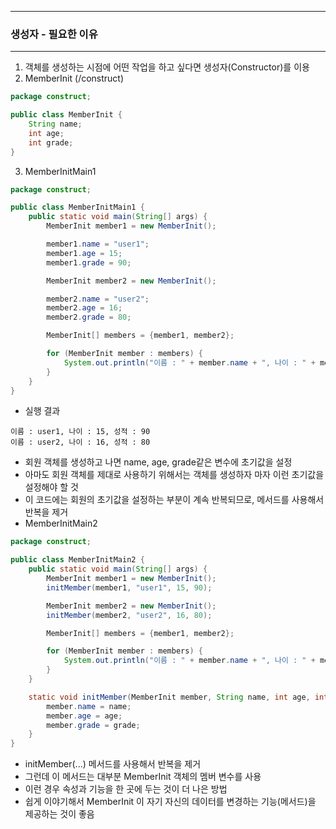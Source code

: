 -----
### 생성자 - 필요한 이유
-----
1. 객체를 생성하는 시점에 어떤 작업을 하고 싶다면 생성자(Constructor)를 이용
2. MemberInit (/construct)
```java
package construct;

public class MemberInit {
    String name;
    int age;
    int grade;
}
```
3. MemberInitMain1
```java
package construct;

public class MemberInitMain1 {
    public static void main(String[] args) {
        MemberInit member1 = new MemberInit();

        member1.name = "user1";
        member1.age = 15;
        member1.grade = 90;

        MemberInit member2 = new MemberInit();

        member2.name = "user2";
        member2.age = 16;
        member2.grade = 80;

        MemberInit[] members = {member1, member2};

        for (MemberInit member : members) {
            System.out.println("이름 : " + member.name + ", 나이 : " + member.age + ", 성적 : " + member.grade);
        }
    }
}
```
  - 실행 결과
```
이름 : user1, 나이 : 15, 성적 : 90
이름 : user2, 나이 : 16, 성적 : 80
```
  - 회원 객체를 생성하고 나면 name, age, grade같은 변수에 초기값을 설정
  - 아마도 회원 객체를 제대로 사용하기 위해서는 객체를 생성하자 마자 이런 초기값을 설정해야 할 것
  - 이 코드에는 회원의 초기값을 설정하는 부분이 계속 반복되므로, 메서드를 사용해서 반복을 제거
  - MemberInitMain2
```java
package construct;

public class MemberInitMain2 {
    public static void main(String[] args) {
        MemberInit member1 = new MemberInit();
        initMember(member1, "user1", 15, 90);

        MemberInit member2 = new MemberInit();
        initMember(member2, "user2", 16, 80);

        MemberInit[] members = {member1, member2};

        for (MemberInit member : members) {
            System.out.println("이름 : " + member.name + ", 나이 : " + member.age + ", 성적 : " + member.grade);
        }
    }

    static void initMember(MemberInit member, String name, int age, int grade) {
        member.name = name;
        member.age = age;
        member.grade = grade;
    }
}
```
  - initMember(...) 메서드를 사용해서 반복을 제거
  - 그런데 이 메서드는 대부분 MemberInit 객체의 멤버 변수를 사용
  - 이런 경우 속성과 기능을 한 곳에 두는 것이 더 나은 방법
  - 쉽게 이야기해서 MemberInit 이 자기 자신의 데이터를 변경하는 기능(메서드)을 제공하는 것이 좋음
    
